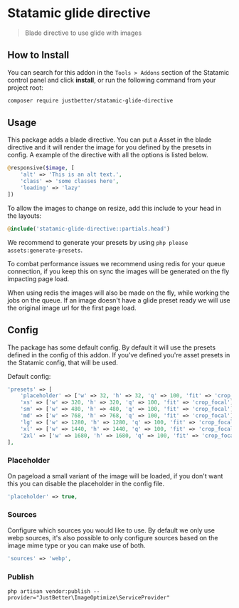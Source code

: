 # Statamic glide directive

> Blade directive to use glide with images

## How to Install

You can search for this addon in the `Tools > Addons` section of the Statamic control panel and click **install**, or run the following command from your project root:

``` bash
composer require justbetter/statamic-glide-directive
```

## Usage
This package adds a blade directive. You can put a Asset in the blade directive and it will render the image for you defined by the presets in config. A example of the directive with all the options is listed below.
```php
@responsive($image, [
    'alt' => 'This is an alt text.', 
    'class' => 'some classes here',
    'loading' => 'lazy'
])
```

To allow the images to change on resize, add this include to your head in the layouts:
```php
@include('statamic-glide-directive::partials.head')
```

We recommend to generate your presets by using `php please assets:generate-presets`.

To combat performance issues we recommend using redis for your queue connection, if you keep this on sync the images will be generated on the fly impacting page load.

When using redis the images will also be made on the fly, while working the jobs on the queue. If an image doesn't have a glide preset ready we will use the original image url for the first page load.


## Config

The package has some default config. By default it will use the presets defined in the config of this addon. If you've defined you're asset presets in the Statamic config, that will be used.

Default config:
```php
'presets' => [
    'placeholder' => ['w' => 32, 'h' => 32, 'q' => 100, 'fit' => 'crop_focal'],
    'xs' => ['w' => 320, 'h' => 320, 'q' => 100, 'fit' => 'crop_focal'],
    'sm' => ['w' => 480, 'h' => 480, 'q' => 100, 'fit' => 'crop_focal'],
    'md' => ['w' => 768, 'h' => 768, 'q' => 100, 'fit' => 'crop_focal'],
    'lg' => ['w' => 1280, 'h' => 1280, 'q' => 100, 'fit' => 'crop_focal'],
    'xl' => ['w' => 1440, 'h' => 1440, 'q' => 100, 'fit' => 'crop_focal'],
    '2xl' => ['w' => 1680, 'h' => 1680, 'q' => 100, 'fit' => 'crop_focal'],
],
```

### Placeholder
On pageload a small variant of the image will be loaded, if you don't want this you can disable the placeholder in the config file.
```php
'placeholder' => true,
```

### Sources
Configure which sources you would like to use. By default we only use webp sources, it's also possible to only configure sources based on the image mime type or you can make use of both.
```php
'sources' => 'webp',
```

### Publish
```
php artisan vendor:publish --provider="JustBetter\ImageOptimize\ServiceProvider"
```

